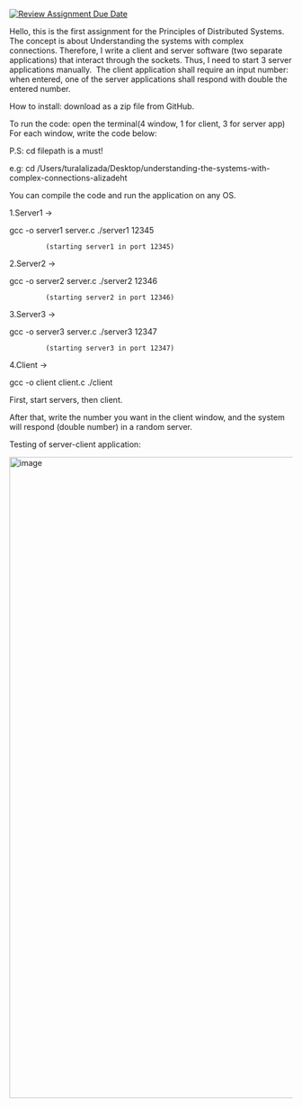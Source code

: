 [![Review Assignment Due Date](https://classroom.github.com/assets/deadline-readme-button-24ddc0f5d75046c5622901739e7c5dd533143b0c8e959d652212380cedb1ea36.svg)](https://classroom.github.com/a/Bp585G7b)

Hello, this is the first assignment for the Principles of Distributed Systems. The concept is about Understanding the systems with complex connections. Therefore, I write a client and server software (two separate applications) that interact through the sockets. Thus, I need to start 3 server applications manually.  The client application shall require an input number: when entered, one of the server applications  shall respond with double the entered number.

How to install: download as a zip file from GitHub.

To run the code: open the terminal(4 window, 1 for client, 3 for server app)
For each window, write the code below:

P.S: cd filepath is a must!

e.g: cd /Users/turalalizada/Desktop/understanding-the-systems-with-complex-connections-alizadeht

You can compile the code and run the application on any OS.

1.Server1 -> 

gcc -o server1 server.c
./server1 12345 

             (starting server1 in port 12345)
              
2.Server2 -> 

gcc -o server2 server.c
./server2 12346 

             (starting server2 in port 12346)
              
3.Server3 -> 

gcc -o server3 server.c
./server3 12347 

             (starting server3 in port 12347)
              
4.Client -> 

gcc -o client client.c
./client 

              
First, start servers, then client.

After that, write the number you want in the client window, and the system will respond (double number) in a random server.

Testing of server-client application:

<img width="1138" alt="image" src="https://github.com/ADA-GWU/understanding-the-systems-with-complex-connections-alizadeht/assets/78111301/d7fbb447-4dac-422e-8421-d83a5ece167e">



    
